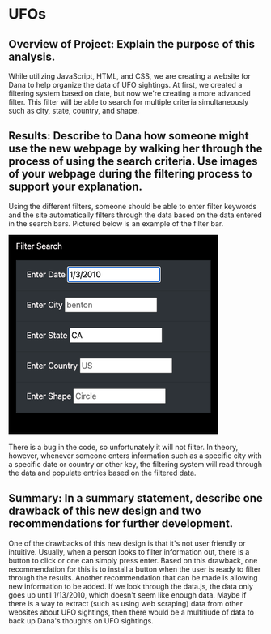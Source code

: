 # UFOs

## Overview of Project: Explain the purpose of this analysis.
While utilizing JavaScript, HTML, and CSS, we are creating a website for Dana to help organize the data of UFO sightings. At first, we created a filtering system based on date, but now we're creating a more advanced filter. This filter will be able to search for multiple criteria simultaneously such as city, state, country, and shape.


## Results: Describe to Dana how someone might use the new webpage by walking her through the process of using the search criteria. Use images of your webpage during the filtering process to support your explanation.
Using the different filters, someone should be able to enter filter keywords and the site automatically filters through the data based on the data entered in the search bars. Pictured below is an example of the filter bar.

![Filter.png](Pictures/Filter.png)

There is a bug in the code, so unfortunately it will not filter. In theory, however, whenever someone enters information such as a specific city with a specific date or country or other key, the filtering system will read through the data and populate entries based on the filtered data.


## Summary: In a summary statement, describe one drawback of this new design and two recommendations for further development.
One of the drawbacks of this new design is that it's not user friendly or intuitive. Usually, when a person looks to filter information out, there is a button to click or one can simply press enter. Based on this drawback, one recommendation for this is to install a button when the user is ready to filter through the results. Another recommendation that can be made is allowing new information to be added. If we look through the data.js, the data only goes up until 1/13/2010, which doesn't seem like enough data. Maybe if there is a way to extract (such as using web scraping) data from other websites about UFO sightings, then there would be a multitiude of data to back up Dana's thoughts on UFO sightings.
